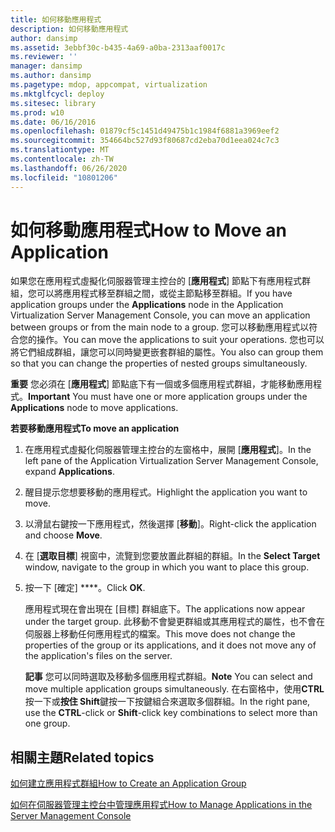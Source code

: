 ```yaml
---
title: 如何移動應用程式
description: 如何移動應用程式
author: dansimp
ms.assetid: 3ebbf30c-b435-4a69-a0ba-2313aaf0017c
ms.reviewer: ''
manager: dansimp
ms.author: dansimp
ms.pagetype: mdop, appcompat, virtualization
ms.mktglfcycl: deploy
ms.sitesec: library
ms.prod: w10
ms.date: 06/16/2016
ms.openlocfilehash: 01879cf5c1451d49475b1c1984f6881a3969eef2
ms.sourcegitcommit: 354664bc527d93f80687cd2eba70d1eea024c7c3
ms.translationtype: MT
ms.contentlocale: zh-TW
ms.lasthandoff: 06/26/2020
ms.locfileid: "10801206"
---
```

# <span data-ttu-id="4207b-103">如何移動應用程式</span><span class="sxs-lookup"><span data-stu-id="4207b-103">How to Move an Application</span></span>


<span data-ttu-id="4207b-104">如果您在應用程式虛擬化伺服器管理主控台的 [**應用程式**] 節點下有應用程式群組，您可以將應用程式移至群組之間，或從主節點移至群組。</span><span class="sxs-lookup"><span data-stu-id="4207b-104">If you have application groups under the **Applications** node in the Application Virtualization Server Management Console, you can move an application between groups or from the main node to a group.</span></span> <span data-ttu-id="4207b-105">您可以移動應用程式以符合您的操作。</span><span class="sxs-lookup"><span data-stu-id="4207b-105">You can move the applications to suit your operations.</span></span> <span data-ttu-id="4207b-106">您也可以將它們組成群組，讓您可以同時變更嵌套群組的屬性。</span><span class="sxs-lookup"><span data-stu-id="4207b-106">You also can group them so that you can change the properties of nested groups simultaneously.</span></span>

<span data-ttu-id="4207b-107">**重要** 您必須在 [**應用程式**] 節點底下有一個或多個應用程式群組，才能移動應用程式。</span><span class="sxs-lookup"><span data-stu-id="4207b-107">**Important** You must have one or more application groups under the **Applications** node to move applications.</span></span>

 

**<span data-ttu-id="4207b-108">若要移動應用程式</span><span class="sxs-lookup"><span data-stu-id="4207b-108">To move an application</span></span>**

1.  <span data-ttu-id="4207b-109">在應用程式虛擬化伺服器管理主控台的左窗格中，展開 [**應用程式**]。</span><span class="sxs-lookup"><span data-stu-id="4207b-109">In the left pane of the Application Virtualization Server Management Console, expand **Applications**.</span></span>

2.  <span data-ttu-id="4207b-110">醒目提示您想要移動的應用程式。</span><span class="sxs-lookup"><span data-stu-id="4207b-110">Highlight the application you want to move.</span></span>

3.  <span data-ttu-id="4207b-111">以滑鼠右鍵按一下應用程式，然後選擇 [**移動**]。</span><span class="sxs-lookup"><span data-stu-id="4207b-111">Right-click the application and choose **Move**.</span></span>

4.  <span data-ttu-id="4207b-112">在 [**選取目標**] 視窗中，流覽到您要放置此群組的群組。</span><span class="sxs-lookup"><span data-stu-id="4207b-112">In the **Select Target** window, navigate to the group in which you want to place this group.</span></span>

5.  <span data-ttu-id="4207b-113">按一下 \[確定\] \*\*\*\*。</span><span class="sxs-lookup"><span data-stu-id="4207b-113">Click **OK**.</span></span>

    <span data-ttu-id="4207b-114">應用程式現在會出現在 [目標] 群組底下。</span><span class="sxs-lookup"><span data-stu-id="4207b-114">The applications now appear under the target group.</span></span> <span data-ttu-id="4207b-115">此移動不會變更群組或其應用程式的屬性，也不會在伺服器上移動任何應用程式的檔案。</span><span class="sxs-lookup"><span data-stu-id="4207b-115">This move does not change the properties of the group or its applications, and it does not move any of the application's files on the server.</span></span>

    <span data-ttu-id="4207b-116">**記事** 您可以同時選取及移動多個應用程式群組。</span><span class="sxs-lookup"><span data-stu-id="4207b-116">**Note** You can select and move multiple application groups simultaneously.</span></span> <span data-ttu-id="4207b-117">在右窗格中，使用**CTRL**按一下或**按住 Shift**鍵按一下按鍵組合來選取多個群組。</span><span class="sxs-lookup"><span data-stu-id="4207b-117">In the right pane, use the **CTRL**-click or **Shift**-click key combinations to select more than one group.</span></span>

     

## <span data-ttu-id="4207b-118">相關主題</span><span class="sxs-lookup"><span data-stu-id="4207b-118">Related topics</span></span>


[<span data-ttu-id="4207b-119">如何建立應用程式群組</span><span class="sxs-lookup"><span data-stu-id="4207b-119">How to Create an Application Group</span></span>](how-to-create-an-application-group.md)

[<span data-ttu-id="4207b-120">如何在伺服器管理主控台中管理應用程式</span><span class="sxs-lookup"><span data-stu-id="4207b-120">How to Manage Applications in the Server Management Console</span></span>](how-to-manage-applications-in-the-server-management-console.md)

 

 





